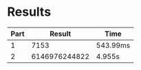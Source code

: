 # Results

| Part | Result | Time |
| --- | --- | --- |
| 1 | 7153 | 543.99ms |
| 2 | 6146976244822 | 4.955s |
